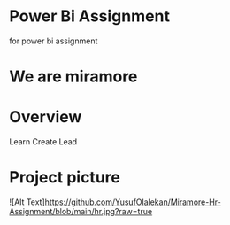 # Power Bi Assignment
for power bi  assignment
# We are miramore

# Overview
Learn Create Lead

# Project picture
![Alt Text]https://github.com/YusufOlalekan/Miramore-Hr-Assignment/blob/main/hr.jpg?raw=true

